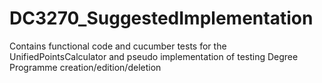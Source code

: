 # DC3270_SuggestedImplementation
Contains functional code and cucumber tests for the UnifiedPointsCalculator and pseudo implementation of testing Degree Programme creation/edition/deletion
